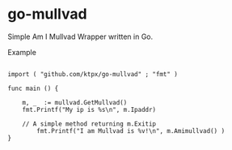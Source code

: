 # go-mullvad

Simple Am I Mullvad Wrapper written in Go.

Example

```

import ( "github.com/ktpx/go-mullvad" ; "fmt" )

func main () {

	m, _  := mullvad.GetMullvad()
	fmt.Printf("My ip is %s\n", m.Ipaddr)

	// A simple method returning m.Exitip
        fmt.Printf("I am Mullvad is %v!\n", m.Amimullvad() )	
}

```
